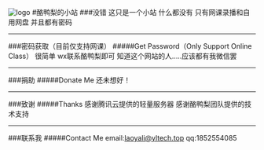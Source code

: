 ![logo](https://cdn.jsdelivr.net/gh/laoyali/alist/logo.png)
#酪鸭梨的小站
###没错 这只是一个小站
什么都没有 只有网课录播和自用网盘
并且都有密码
***
###密码获取（目前仅支持网课）
#####Get Password（Only Support Online Class）
很简单
wx联系酪鸭梨即可
知道这个网站的人.....应该都有我微信罢
***
###捐助
#####Donate Me
还未想好！
***
###致谢
#####Thanks
感谢腾讯云提供的轻量服务器
感谢酪鸭梨团队提供的技术支持
***
###联系我
#####Contact Me
email:laoyali@yltech.top
qq:1852554085